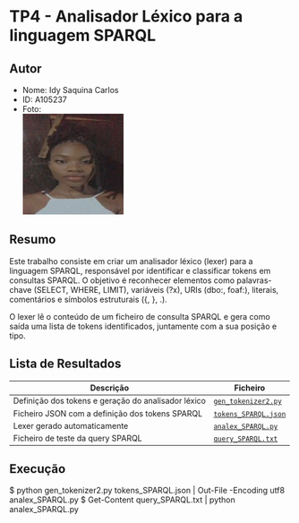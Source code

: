 # TP4 - Analisador Léxico para a linguagem SPARQL

## Autor
- Nome: Idy Saquina Carlos
- ID: A105237
- Foto:  
  ![Minha Foto](minhafoto.jpg)  

## Resumo
Este trabalho consiste em criar um analisador léxico (lexer) para a linguagem SPARQL, responsável por identificar e classificar tokens em consultas SPARQL.
O objetivo é reconhecer elementos como palavras-chave (SELECT, WHERE, LIMIT), variáveis (?x), URIs (dbo:, foaf:), literais, comentários e símbolos estruturais ({, }, .).

O lexer lê o conteúdo de um ficheiro de consulta SPARQL e gera como saída uma lista de tokens identificados, juntamente com a sua posição e tipo.


## Lista de Resultados
| Descrição                                           | Ficheiro                                     |
| --------------------------------------------------- | -------------------------------------------- |
| Definição dos tokens e geração do analisador léxico | [`gen_tokenizer2.py`](./gen_tokenizer2.py)   |
| Ficheiro JSON com a definição dos tokens SPARQL     | [`tokens_SPARQL.json`](./tokens_SPARQL.json) |
| Lexer gerado automaticamente                        | [`analex_SPARQL.py`](./analex_SPARQL.py)     |
| Ficheiro de teste da query SPARQL                   | [`query_SPARQL.txt`](./query_SPARQL.txt)     |


## Execução
$ python gen_tokenizer2.py tokens_SPARQL.json | Out-File -Encoding utf8 analex_SPARQL.py
$ Get-Content query_SPARQL.txt | python analex_SPARQL.py
